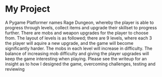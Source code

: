 # My Project

A Pygame Platformer names Rage Dungeon, whereby the player is able to progress through levels, collect items
and upgrade their skillset to progress further. There are mobs and weapon upgrades for the player to choose
from. The layout of levels is as followed; there are 9 levels, where each 3 the player will aquire a new 
upgrade, and the game will become significantly harder. The mobs in each level will increase in difficulty. 
The balance of increasing mob difficulty and giving the player upgrades will keep the game interesting when playing.
Please see the writeup for an insight as to how I designed the game, overcoming challenges, testing and reviewing
